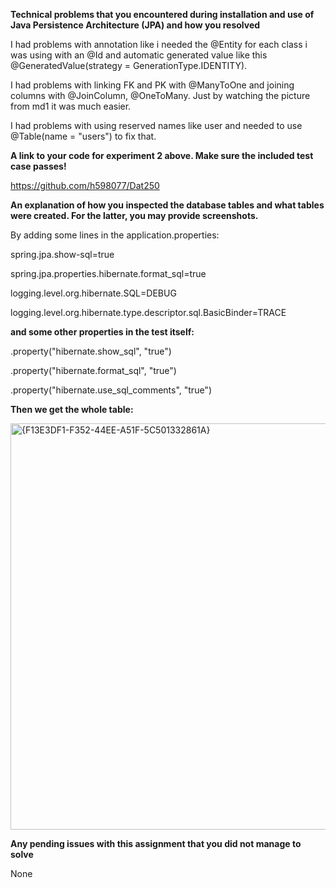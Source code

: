 **Technical problems that you encountered during installation and use of Java Persistence Architecture (JPA) and how you resolved**

I had problems with annotation like i needed the @Entity for each class i was using with an   @Id and automatic generated value like this @GeneratedValue(strategy = GenerationType.IDENTITY).

I had problems with linking FK and PK with @ManyToOne and joining columns with  @JoinColumn, @OneToMany. Just by watching the picture from md1 it was much easier.

I had problems with using reserved names like user and needed to use @Table(name = "users") to fix that.


**A link to your code for experiment 2 above. Make sure the included test case passes!**

https://github.com/h598077/Dat250 


**An explanation of how you inspected the database tables and what tables were created. For the latter, you may provide screenshots.**

By adding some lines in the application.properties:

spring.jpa.show-sql=true

spring.jpa.properties.hibernate.format_sql=true

logging.level.org.hibernate.SQL=DEBUG

logging.level.org.hibernate.type.descriptor.sql.BasicBinder=TRACE

**and some other properties in the test itself:**

.property("hibernate.show_sql", "true")

.property("hibernate.format_sql", "true")

.property("hibernate.use_sql_comments", "true")

**Then we get the whole  table:**

<img width="616" height="650" alt="{F13E3DF1-F352-44EE-A51F-5C501332861A}" src="https://github.com/user-attachments/assets/753b7700-aa2e-46a0-ad18-f126bccd616f" />


**Any pending issues with this assignment that you did not manage to solve**

None
